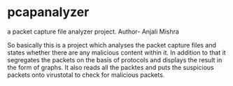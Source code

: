 # pcapanalyzer
a packet capture file analyzer project.
Author- Anjali Mishra 

So basically this is a project which analyses the packet capture files and states whether there are any malicious content within it. 
In addition to that it segregates the packets on the basis of protocols and displays the result in the form of graphs.
It also reads all the packtes and puts the suspicious packets onto virustotal to check for malicious packets.


